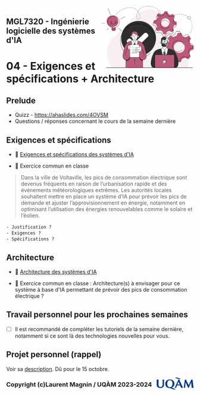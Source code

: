 <img style="float: right;" src="../../images/component_engineering.svg" alt="EngineeringAISystems" width="250"/>

## MGL7320 - Ingénierie logicielle des systèmes d'IA
# 04 - Exigences et spécifications + Architecture

## Prelude

- Quizz - https://ahaslides.com/4OVSM
- Questions / réponses concernant le cours de la semaine dernière

## Exigences et spécifications

- :book: [Exigences et spécifications des systèmes d'IA](./04_requirements.pdf)

- :pencil: Exercice commun en classe

> Dans la ville de Voltaville, les pics de consommation électrique sont devenus fréquents en raison de l’urbanisation rapide et des événements météorologiques extrêmes. Les autorités locales souhaitent mettre en place un système d’IA pour prévoir les pics de demande et ajuster l’approvisionnement en énergie, notamment en optimisant l’utilisation des énergies renouvelables comme le solaire et l’éolien.

    - Justification ?
    - Exigences ?
    - Spécifications ?

## Architecture

- :book: [Architecture des systèmes d'IA](./04_architecture.pdf)


- :pencil: Exercice commun en classe : Architecture(s) à envisager pour ce système à base d'IA permettant de prévoir des pics de consommation électrique ?

## Travail personnel pour les prochaines semaines

- [ ] Il est recommandé de compléter les tutoriels de la semaine dernière, notamment si ce sont là des technologies nouvelles pour vous.

## Projet personnel (rappel)

Voir sa [description](../projet_personnel.md). Dû pour le 15 octobre.

<img style="float: right;" align="right" src="../../images/uqam.png" alt="uqàm" width="100"/>

### Copyright (c)Laurent Magnin / UQÀM 2023-2024